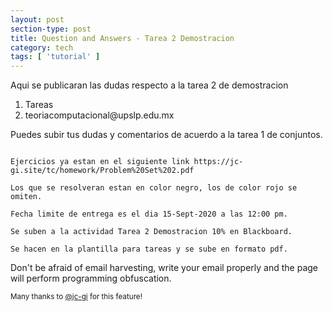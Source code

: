 ```yaml
---
layout: post
section-type: post
title: Question and Answers - Tarea 2 Demostracion
category: tech
tags: [ 'tutorial' ]
---
```

Aqui se publicaran las dudas respecto a la tarea 2 de demostracion
<ol>
  <li>Tareas</li>
  <li>teoriacomputacional@upslp.edu.mx</li>
</ol>

Puedes subir tus dudas y comentarios de acuerdo a la tarea 1 de conjuntos.

<pre><code data-trim class="yaml">
Ejercicios ya estan en el siguiente link https://jc-gi.site/tc/homework/Problem%20Set%202.pdf

Los que se resolveran estan en color negro, los de color rojo se omiten.

Fecha limite de entrega es el dia 15-Sept-2020 a las 12:00 pm.

Se suben a la actividad Tarea 2 Demostracion 10% en Blackboard.

Se hacen en la plantilla para tareas y se sube en formato pdf.
</code></pre>

Don't be afraid of email harvesting, write your email properly and the page will perform programming obfuscation.

<small>Many thanks to <a href="https://github.com/jc-gi" target="\_blank">@jc-gi</a> for this feature!</small>

